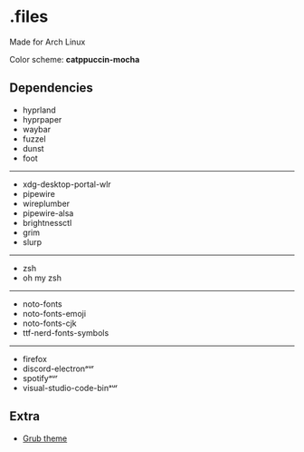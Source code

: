 # .files

Made for Arch Linux

Color scheme: **catppuccin-mocha**

## Dependencies
* hyprland
* hyprpaper
* waybar
* fuzzel
* dunst
* foot
---
* xdg-desktop-portal-wlr
* pipewire
* wireplumber
* pipewire-alsa
* brightnessctl
* grim
* slurp
---
* zsh
* oh my zsh
---
* noto-fonts
* noto-fonts-emoji
* noto-fonts-cjk
* ttf-nerd-fonts-symbols
---
* firefox
* discord-electronᵃᵘʳ
* spotifyᵃᵘʳ
* visual-studio-code-binᵃᵘʳ

## Extra
* [Grub theme](https://github.com/catppuccin/grub)

